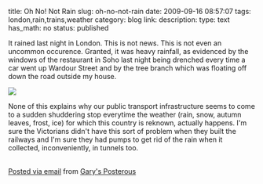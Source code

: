 title: Oh No! Not Rain 
slug: oh-no-not-rain
date: 2009-09-16 08:57:07
tags: london,rain,trains,weather
category: blog
link: 
description: 
type: text
has_math: no
status: published

It rained last night in London. This is not news. This is not even an uncommon occurence. Granted, it was heavy rainfall, as evidenced by the windows of the restaurant in Soho last night being drenched every time a car went up Wardour Street and by the tree branch which was floating off down the road outside my house.

[![](https://posterous.com/getfile/files.posterous.com/vicchi/JTXU5VMheLvo3TUQAPHTCfOZhswFBruzHQUG2LyfEtGuT7gDqHkCAZrbPz2I/photo.jpg.scaled.500.jpg)](https://posterous.com/getfile/files.posterous.com/vicchi/mDI9KoMmiNeYpgqT07yXU4JzsmLQuez4QFsMS3w65NS9ghJCbb99PfHlmFQ5/photo.jpg "https://posterous.com/getfile/files.posterous.com/vicchi/mDI9KoMmiNeYpgqT07yXU4JzsmLQuez4QFsMS3w65NS9ghJCbb99PfHlmFQ5/photo.jpg") 

None of this explains why our public transport infrastructure seems to come to a sudden shuddering stop everytime the weather (rain, snow, autumn leaves, frost, ice) for which this country is reknown, actually happens. I'm sure the Victorians didn't have this sort of problem when they built the railways and I'm sure they had pumps to get rid of the rain when it collected, inconveniently, in tunnels too.   
   


  [Posted via email](https://posterous.com "https://posterous.com") from [Gary's Posterous](https://vicchi.posterous.com/oh-no-not-rain "https://vicchi.posterous.com/oh-no-not-rain") 

 

